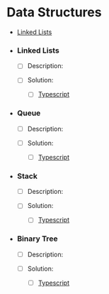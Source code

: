 # Data Structures
  - [Linked Lists](#linked-lists)

- ### Linked Lists
  - [ ] Description:

  - [ ] Solution:
    - [ ] [Typescript](LinkedList/index.ts)

- ### Queue
  - [ ] Description:

  - [ ] Solution:
    - [ ] [Typescript](Queue/index.ts)

- ### Stack
  - [ ] Description:

  - [ ] Solution:
    - [ ] [Typescript](Stack/stack.ts)

- ### Binary Tree
  - [ ] Description:

  - [ ] Solution:
    - [ ] [Typescript](BinaryTree/binaryTree.ts)